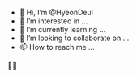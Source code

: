- 👋 Hi, I’m @HyeonDeul
- 👀 I’m interested in ...
- 🌱 I’m currently learning ...
- 💞️ I’m looking to collaborate on ...
- 📫 How to reach me ...

<!---
HyeonDeul/HyeonDeul is a ✨ special ✨ repository because its `README.md` (this file) appears on your GitHub profile.
You can click the Preview link to take a look at your changes.
--->
🙏🙏
